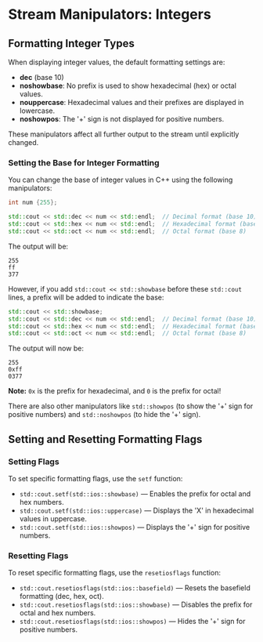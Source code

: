 # Stream Manipulators: Integers

## Formatting Integer Types

When displaying integer values, the default formatting settings are:

- **dec** (base 10)
- **noshowbase**: No prefix is used to show hexadecimal (hex) or octal values.
- **nouppercase**: Hexadecimal values and their prefixes are displayed in lowercase.
- **noshowpos**: The '+' sign is not displayed for positive numbers.

These manipulators affect all further output to the stream until explicitly changed.

### Setting the Base for Integer Formatting

You can change the base of integer values in C++ using the following manipulators:

```cpp
int num {255};

std::cout << std::dec << num << std::endl;  // Decimal format (base 10)
std::cout << std::hex << num << std::endl;  // Hexadecimal format (base 16)
std::cout << std::oct << num << std::endl;  // Octal format (base 8)
```

The output will be:

```console
255
ff
377
```

However, if you add `std::cout << std::showbase` before these `std::cout` lines, a prefix will be added to indicate the base:

```cpp
std::cout << std::showbase;
std::cout << std::dec << num << std::endl;  // Decimal format (base 10)
std::cout << std::hex << num << std::endl;  // Hexadecimal format (base 16)
std::cout << std::oct << num << std::endl;  // Octal format (base 8)
```

The output will now be:

```console
255
0xff
0377
```

**Note:** `0x` is the prefix for hexadecimal, and `0` is the prefix for octal!

There are also other manipulators like `std::showpos` (to show the '+' sign for positive numbers) and `std::noshowpos` (to hide the '+' sign).

## Setting and Resetting Formatting Flags

### Setting Flags

To set specific formatting flags, use the `setf` function:

- `std::cout.setf(std::ios::showbase)` — Enables the prefix for octal and hex numbers.
- `std::cout.setf(std::ios::uppercase)` — Displays the 'X' in hexadecimal values in uppercase.
- `std::cout.setf(std::ios::showpos)` — Displays the '+' sign for positive numbers.

### Resetting Flags

To reset specific formatting flags, use the `resetiosflags` function:

- `std::cout.resetiosflags(std::ios::basefield)` — Resets the basefield formatting (dec, hex, oct).
- `std::cout.resetiosflags(std::ios::showbase)` — Disables the prefix for octal and hex numbers.
- `std::cout.resetiosflags(std::ios::showpos)` — Hides the '+' sign for positive numbers.